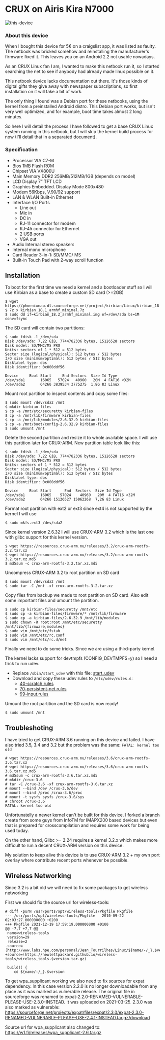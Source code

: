 # CRUX on Airis Kira N7000

![this-device](https://raw.githubusercontent.com/sepen/crux-on-devices/master/airis-kira-n7000/this-device.jpg)


### About this device

When I bought this device for 5€ on a craigslist app, it was listed as faulty. The netbook was bricked somehow and
reinstalling the manufacturer's firmware fixed it. This leaves you on an Android 2.2 not usable nowadays.

As an CRUX Linux fan I am, I wanted to make this netbook run it, so I started searching the net to see if anybody had
already made linux possible on it.

This netbook device lacks documentation out there. It's those kinds of digital gifts they give away with newspaper
subscriptions, so first installation on it will take a bit of work.

The only thing I found was a Debian port for these netbooks, using the kernel from a preinstalled Android distro. This
Debian port works, but isn't very well optimized, and for example, boot time takes almost 2 long minutes.

So here I will detail the process I have followed to get a base CRUX Linux system running in this netbook, but I will
skip the kernel build process for now (I'll detail that in a separated document).

### Specification

* Processor VIA C7-M
* Bios 1MB Flash ROM
* Chipset VIA VX800U
* Main Memory DDR2 256MB/512MB/1GB (depends on model)
* LCD Display 7” TFT LCD
* Graphics Embedded. Display Mode 800x480
* Modem 56Kbps, V.90/92 support
* LAN & WLAN Built-in Ethernet
* Interface I/O Ports
  * Line out
  * Mic in
  * DC in
  * RJ-11 connector for modem
  * RJ-45 connector for Ethernet
  * 2 USB ports
  * VGA out
* Audio Internal stereo speakers
* Internal mono microphone
* Card Reader 3-in-1: SD/MMC/ MS
* Built-in Touch Pad with 2-way scroll function


## Installation

To boot for the first time we need a kernel and a bootloader stuff so I will use Kirbian as a base to create a custom SD card (>=2GB)
```
$ wget https://phoenixnap.dl.sourceforge.net/project/kirbian/Linux/kirbian_18.1_armhf_minimal.7z
$ 7z x kirbian_18.1_armhf_minimal.7z
$ sudo dd if=kirbian_18.2_armhf_minimal.img of=/dev/sda bs=1M conv=fsync
```

The SD card will contain two partitions:
```
$ sudo fdisk -l /dev/sda
Disk /dev/sda: 7,22 GiB, 7744782336 bytes, 15126528 sectors
Disk model: SD/MMC/MS PRO
Units: sectors of 1 * 512 = 512 bytes
Sector size (logical/physical): 512 bytes / 512 bytes
I/O size (minimum/optimal): 512 bytes / 512 bytes
Disklabel type: dos
Disk identifier: 0x000ddf56

Device     Boot Start     End Sectors  Size Id Type
/dev/sda1       16065   57024   40960   20M  4 FAT16 <32M
/dev/sda2       64260 3839534 3775275  1,8G 83 Linux
```

Mount root partition to inspect contents and copy some files:
```
$ sudo mount /dev/sda2 /mnt
$ mkdir kirbian-files
$ cp -a /mnt/etc/securetty kirbian-files
$ cp -a /mnt/lib/firmware kirbian-files
$ cp -a /mnt/lib/modules/2.6.32.9 kirbian-files
$ cp -a /mnt/boot/config-2.6.32.9 kirbian-files
$ sudo umount /mnt
```

Delete the second partition and resize it to whole available space. I will use this partition later for CRUX-ARM.
New partition table look like this:
```
$ sudo fdisk -l /dev/sda
Disk /dev/sda: 7,22 GiB, 7744782336 bytes, 15126528 sectors
Disk model: SD/MMC/MS PRO
Units: sectors of 1 * 512 = 512 bytes
Sector size (logical/physical): 512 bytes / 512 bytes
I/O size (minimum/optimal): 512 bytes / 512 bytes
Disklabel type: dos
Disk identifier: 0x000ddf56

Device     Boot Start      End  Sectors  Size Id Type
/dev/sda1       16065    57024    40960   20M  4 FAT16 <32M
/dev/sda2       64260 15126527 15062268  7,2G 83 Linux
```

Format root partition with ext2 or ext3 since ext4 is not supported by the kernel I will use
```
$ sudo mkfs.ext3 /dev/sda2
```

Since kernel version 2.6.32 I will use CRUX-ARM 3.2 which is the last one with glibc support for this kernel version.
```
$ wget https://resources.crux-arm.nu/releases/3.2/crux-arm-rootfs-3.2.tar.xz
$ wget https://resources.crux-arm.nu/releases/3.2/crux-arm-rootfs-3.2.tar.xz.md5
$ md5sum -c crux-arm-rootfs-3.2.tar.xz.md5
```

Uncompress CRUX-ARM 3.2 to root partition on SD card
```
$ sudo mount /dev/sda2 /mnt
$ sudo tar -C /mnt -xf crux-arm-rootfs-3.2.tar.xz
```

Copy files from backup we made to root partition on SD card.
Also edit some important files and umount the partition.
```
$ sudo cp kirbian-files/securetty /mnt/etc
$ sudo cp -a kirbian-files/firmware/* /mnt/lib/firmware
$ sudo cp -a kirbian-files/2.6.32.9 /mnt/lib/modules
$ sudo chown -R root:root /mnt/etc/securetty /mnt/lib/{firmware,modules}
$ sudo vim /mnt/etc/fstab
$ sudo vim /mnt/etc/rc.conf
$ sudo vim /mnt/etc/rc.d/net
```

Finally we need to do some tricks. Since we are using a third-party kernel.

The kernel lacks support for devtmpfs (CONFIG_DEVTMPFS=y) so I need a trick to run udev.
* Replace `/sbin/start_udev` with this file: [start_udev](https://raw.githubusercontent.com/sepen/crux-on-devices/master/airis-kira-n7000/sbin/start_udev)
* Download and copy these udev rules to `/etc/udev/rules.d`:
  * [40-scratch.rules](https://raw.githubusercontent.com/sepen/crux-on-devices/master/airis-kira-n7000/etc/udev/rules.d/40-scratch.rules)
  * [70-persistent-net.rules](https://raw.githubusercontent.com/sepen/crux-on-devices/master/airis-kira-n7000/etc/udev/rules.d/70-persistent-net.rules)
  * [99-input.rules](https://raw.githubusercontent.com/sepen/crux-on-devices/master/airis-kira-n7000/etc/udev/rules.d/99-input.rules)


Umount the root partition and the SD card is now ready!
```
$ sudo umount /mnt
```


## Troubleshoting

I have tried to get CRUX-ARM 3.6 running on this device and failed.
I have also tried 3.5, 3.4 and 3.2 but the problem was the same: `FATAL: kernel too old`
```
# wget https://resources.crux-arm.nu/releases/3.6/crux-arm-rootfs-3.6.tar.xz
# wget https://resources.crux-arm.nu/releases/3.6/crux-arm-rootfs-3.6.tar.xz.md5
# md5sum -c crux-arm-rootfs-3.6.tar.xz.md5
# mkdir /crux-3.6
# tar -C /crux-3.6 -xf crux-arm-rootfs-3.6.tar.xz
# mount --bind /dev /crux-3.6/dev
# mount --bind /proc /crux-3.6/proc
# mount -t sysfs sysfs /crux-3.6/sys
# chroot /crux-3.6
FATAL: kernel too old
```

Unfortunatelly a newer kernel can't be built for this device. I forked a branch
create from some guys from InfoTM for IMAPX200 based devices but even that is
prepared for crosscompilation and requires some work for being used today.

On the other hand, Glibc >= 2.24 requires a kernel 3.2.x which makes more difficult
to run a decent CRUX-ARM version on this device.

My solution to keep alive this device is to use CRUX-ARM 3.2 + my own port overlay
where contribute recent ports whenever be possible.


## Wireless Networking

Since 3.2 is a bit old we will need to fix some packages to get wireless networking

First we should fix the source url for wireless-tools:
```
# diff -purN /usr/ports/opt/wireless-tools/Pkgfile Pkgfile                           
--- /usr/ports/opt/wireless-tools/Pkgfile	2010-09-22 02:03:27.000000000 +0200
+++ Pkgfile	2021-12-19 17:59:19.000000000 +0100
@@ -7,7 +7,7 @@
 name=wireless-tools
 version=29
 release=2
-source=(http://www.labs.hpe.com/personal/Jean_Tourrilhes/Linux/${name/-/_}.$version.tar.gz)
+source=(https://hewlettpackard.github.io/wireless-tools/wireless_tools.$version.tar.gz)
 
 build() {
 	cd ${name/-/_}.$version
```

To get wpa_supplicant working we also need to fix sources for expat dependency. In this case
version 2.2.0 is no longer downloadable from any place as it was marked as vulnerable release.
The original file in sourceforge was renamed to expat-2.2.0-RENAMED-VULNERABLE-PLEASE-USE-2.3.0-INSTEAD. It was uploaded on 2021-03-25.
2.3.0 was also marked as vulnerable: https://sourceforge.net/projects/expat/files/expat/2.3.0/expat-2.3.0-RENAMED-VULNERABLE-PLEASE-USE-2.4.1-INSTEAD.tar.gz/download


Source url for wpa_supplicant also changed to: https://w1.fi/releases/wpa_supplicant-2.6.tar.gz


